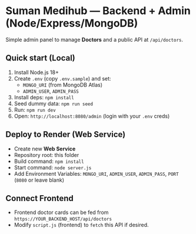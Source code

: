 # Suman Medihub — Backend + Admin (Node/Express/MongoDB)

Simple admin panel to manage **Doctors** and a public API at `/api/doctors`.

## Quick start (Local)
1. Install Node.js 18+
2. Create `.env` (copy `.env.sample`) and set:
   - `MONGO_URI` (from MongoDB Atlas)
   - `ADMIN_USER`, `ADMIN_PASS`
3. Install deps: `npm install`
4. Seed dummy data: `npm run seed`
5. Run: `npm run dev`
6. Open: `http://localhost:8080/admin` (login with your `.env` creds)

## Deploy to Render (Web Service)
- Create new **Web Service**
- Repository root: this folder
- Build command: `npm install`
- Start command: `node server.js`
- Add Environment Variables: `MONGO_URI`, `ADMIN_USER`, `ADMIN_PASS`, `PORT` (`8080` or leave blank)

## Connect Frontend
- Frontend doctor cards can be fed from `https://YOUR_BACKEND_HOST/api/doctors`
- Modify `script.js` (frontend) to `fetch` this API if desired.
